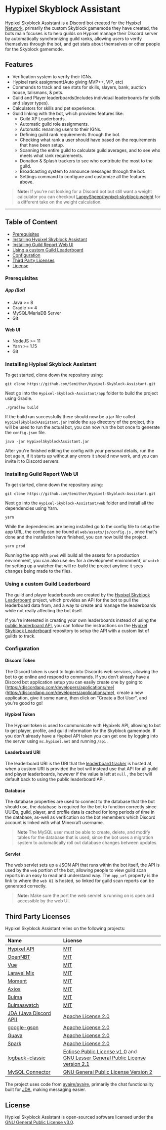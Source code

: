 Hypixel Skyblock Assistant
=======================

Hypixel Skyblock Assistant is a Discord bot created for the [Hypixel Network](https://hypixel.net/), primarily the custom Skyblock gamemode they have created, the bots main focuses is to help guilds on Hypixel manage their Discord server by automatically synchronizing guild ranks, allowing users to verify themselves through the bot, and get stats about themselves or other people for the Skyblock gamemode.

## Features

 * Verification system to verify their IGNs.
 * Hypixel rank assignment(Auto giving MVP++, VIP, etc)
 * Commands to track and see stats for skills, slayers, bank, auction house, talismans, & pets.
 * Guild and Player leaderboards(Includes individual leaderboards for skills and slayer types).
 * Calculators for skills and pet experience.
 * Guild linking with the bot, which provides features like:
 	* Guild XP Leaderbords.
 	* Automatic guild role assignments.
 	* Automatic renaming users to their IGNs.
 	* Defining guild rank requirements through the bot.
 	* Checking what rank a user should have based on the requirements that have been setup.
 	* Scanning the entire guild to calculate guild averages, and to see who meets what rank requirements.
 	* Donation & Splash trackers to see who contribute the most to the guild.
 	* Broadcasting system to announce messages through the bot.
 	* Settings command to configure and customize all the features above.

> **Note:** If you're not looking for a Discord bot but still want a weight calculator you can checkout [LappySheep/hypixel-skyblock-weight](https://github.com/LappySheep/hypixel-skyblock-weight) for a different take on the weight calculation.

<hr>

## Table of Content

 - [Prerequisites](#prerequisites)
 - [Installing Hypixel Skyblock Assistant](#installing-hypixel-skyblock-assistant)
 - [Installing Guild Report Web UI](#installing-guild-report-web-ui)
 - [Using a custom Guild Leaderboard](#using-a-custom-guild-leaderboard)
 - [Configuration](#configuration)
 - [Third Party Licenses](#third-party-licenses)
 - [License](#license)

### Prerequisites

##### App (Bot)

 * Java >= 8
 * Gradle >= 4
 * MySQL/MariaDB Server
 * Git

#### Web UI

 * NodeJS >= 11
 * Yarn >= 1.15
 * Git

### Installing Hypixel Skyblock Assistant

To get started, clone down the repository using:

    git clone https://github.com/Senither/Hypixel-Skyblock-Assistant.git

Next go into the `Hypixel-Skyblock-Assistant/app` folder to build the project using Gradle.

    ./gradlew build

If the build ran successfully there should now be a jar file called `HypixelSkyblockAssistant.jar` inside the `app` directory of the project, this will be used to run the actual bot, you can now run the bot once to generate the `config.json` file.

    java -jar HypixelSkyblockAssistant.jar

After you're finished editing the config with your personal details, run the bot again, if it starts up without any errors it should now work, and you can invite it to Discord servers.

### Installing Guild Report Web UI

To get started, clone down the repository using:

    git clone https://github.com/Senither/Hypixel-Skyblock-Assistant.git

Next go into the `Hypixel-Skyblock-Assistant/web` folder and install all the dependencies using Yarn.

    yarn

While the dependencies are being installed go to the config file to setup the app URL, the config can be found at `web/assets/js/config.js` , once that's done and the installation have finished, you can now build the project.

    yarn prod

Running the app with `prod` will build all the assets for a production environment, you can also use `dev` for a development environment, or `watch` for setting up a watcher that will re-build the project anytime it sees changes being made to the files.

### Using a custom Guild Leaderboard

The guild and player leaderboards are created by the [Hypixel Skyblock Leaderboard](https://github.com/Senither/Hypixel-Skyblock-Leaderboard) project, which provides an API for the bot to pull the leaderboard data from, and a way to create and manage the leaderboards while not really affecting the bot itself.

If you're interested in creating your own leaderboards instead of using the [public leaderboard API](http://hypixel-app-api.senither.com/leaderboard), you can follow the instructions on the [Hypixel Skyblock Leaderboard](https://github.com/Senither/Hypixel-Skyblock-Leaderboard) repository to setup the API with a custom list of guilds to track.

### Configuration

#### Discord Token

The Discord token is used to login into Discords web services, allowing the bot to go online and respond to commands. If you don't already have a Discord bot application setup you can easily create one by going to [https://discordapp.com/developers/applications/me](https://discordapp.com/developers/applications/me), create a new application, give it some name, then click on "Create a Bot User", and you're good to go!

#### Hypixel Token

The Hypixel token is used to communicate with Hypixels API, allowing to bot to get player, profile, and guild information for the Skyblock gamemode. If you don't already have a Hypixel API token you can get one by logging into the server using `mc.hypixel.net` and running `/api` .

#### Leaderboard URI

The leaderboard URI is the URI that the [leaderboard tracker](https://github.com/Senither/Hypixel-Skyblock-Leaderboard) is hosted at, when a custom URI is provided the bot will instead use that API for all guild and player leaderboards, however if the value is left at `null` , the bot will default back to using the public leaderboard API.

#### Database

The database properties are used to connect to the database that the bot should use, the database is required for the bot to function correctly since UUIDs, guild, player, and profile data is cached for long periods of time in the database, as-well as verification so the bot remembers which Discord account is linked with what Minecraft username.

> **Note** The MySQL user must be able to create, delete, and modify tables for the database that is used, since the bot uses a migration system to automatically roll out database changes between updates.

#### Servlet

The web servlet sets up a JSON API that runs within the bot itself, the API is used by the `web` portion of the bot, allowing people to view guild scan reports in an easy to read and understand way.
The `app_url` property is the link to where the `web UI` is hosted, so linked for guild scan reports can be generated correctly.

> **Note:** Make sure the port the web servlet is running on is open and accessible by the web UI.

## Third Party Licenses

Hypixel Skyblock Assistant relies on the following projects:

 Name | License  |
|:---|:---|
| [Hypixel API](https://github.com/HypixelDev/PublicAPI) | [MIT](https://github.com/HypixelDev/PublicAPI/blob/master/LICENSE) |
| [OpenNBT](https://github.com/Steveice10/OpenNBT) | [MIT](https://github.com/Steveice10/OpenNBT/blob/master/LICENSE.txt) |
| [Vue](https://github.com/vuejs/vue) | [MIT](https://github.com/vuejs/vue/blob/dev/LICENSE) |
| [Laravel Mix](https://github.com/JeffreyWay/laravel-mix) | [MIT](https://github.com/JeffreyWay/laravel-mix/blob/master/LICENSE) |
| [Moment](https://github.com/moment/moment) | [MIT](https://github.com/moment/moment/blob/develop/LICENSE) |
| [Axios](https://github.com/axios/axios) | [MIT](https://github.com/axios/axios/blob/master/LICENSE) |
| [Bulma](https://github.com/jgthms/bulma) | [MIT](https://github.com/jgthms/bulma/blob/master/LICENSE) |
| [Bulmaswatch](https://github.com/jenil/bulmaswatch) | [MIT](https://github.com/jenil/bulmaswatch/blob/gh-pages/LICENSE) |
| [JDA (Java Discord API)](https://github.com/DV8FromTheWorld/JDA) | [Apache License 2.0](https://github.com/DV8FromTheWorld/JDA/blob/master/LICENSE) |
| [google-gson](https://github.com/google/gson) | [Apache License 2.0](https://github.com/google/gson/blob/master/LICENSE) |
| [Guava](https://github.com/google/guava) | [Apache License 2.0](https://github.com/google/guava/blob/master/COPYING) |
| [Spark](https://github.com/perwendel/spark) | [Apache License 2.0](https://github.com/perwendel/spark/blob/master/LICENSE) |
| [logback-classic](https://github.com/qos-ch/logback/tree/master/logback-classic) | [Eclipse Public License v1.0](https://github.com/qos-ch/logback/blob/master/LICENSE.txt) and<br>[GNU Lesser General Public License version 2.1](https://github.com/qos-ch/logback/blob/master/LICENSE.txt) |
| [MySQL Connector](https://dev.mysql.com/doc/connector-j/8.0/en/) | [GNU General Public License Version 2](https://github.com/mysql/mysql-connector-j/blob/release/8.0/LICENSE) |

The project uses code from [avaire/avaire](https://github.com/avaire/avaire), primarily the chat functionality built for [JDA](https://github.com/DV8FromTheWorld/JDA), making messaging easier.

## License

Hypixel Skyblock Assistant is open-sourced software licensed under the [GNU General Public License v3.0](http://www.gnu.org/licenses/gpl.html).
